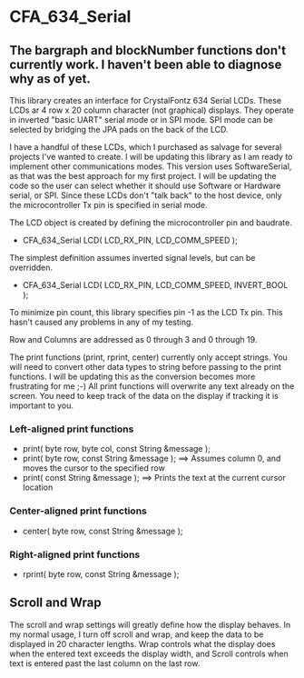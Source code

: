# CFA_634_Serial

## The bargraph and blockNumber functions don't currently work.  I haven't been able to diagnose why as of yet.

This library creates an interface for CrystalFontz 634 Serial LCDs.  These LCDs ar 4 row x 20 column character (not graphical) displays.  They operate in inverted "basic UART" serial mode or in SPI mode.  SPI mode can be selected by bridging the JPA pads on the back of the LCD.

I have a handful of these LCDs, which I purchased as salvage for several projects I've wanted to create.  I will be updating this library as I am ready to implement other communications modes.  This version uses SoftwareSerial, as that was the best approach for my first project.  I will be updating the code so the user can select whether it should use Software or Hardware serial, or SPI.  Since these LCDs don't "talk back" to the host device, only the microcontroller Tx pin is specified in serial mode.

The LCD object is created by defining the microcontroller pin and baudrate.  
-  CFA_634_Serial LCD( LCD_RX_PIN, LCD_COMM_SPEED );

The simplest definition assumes inverted signal levels, but can be overridden.
-  CFA_634_Serial LCD( LCD_RX_PIN, LCD_COMM_SPEED, INVERT_BOOL );

To minimize pin count, this library specifies pin -1 as the LCD Tx pin.  This hasn't caused any problems in any of my testing.

Row and Columns are addressed as 0 through 3 and 0 through 19.

The print functions (print, rprint, center) currently only accept strings.  You will need to convert other data types to string before passing to the print functions.  I will be updating this as the conversion becomes more frustrating for me ;-)  All print functions will overwrite any text already on the screen.  You need to keep track of the data on the display if tracking it is important to you.
### Left-aligned print functions
-  print( byte row, byte col, const String &message );
-  print( byte row, const String &message ); ==>  Assumes column 0, and moves the cursor to the specified row
-  print( const String &message );  ==> Prints the text at the current cursor location
### Center-aligned print functions
-  center( byte row, const String &message );
### Right-aligned print functions
-  rprint( byte row, const String &message );

## Scroll and Wrap
The scroll and wrap settings will greatly define how the display behaves.  In my normal usage, I turn off scroll and wrap, and keep the data to be displayed in 20 character lengths.  Wrap controls what the display does when the entered text exceeds the display width, and Scroll controls when text is entered past the last column on the last row.
